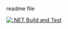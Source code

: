 readme file


[![.NET Build and Test](https://github.com/rreintal/backend-iot-ttu/actions/workflows/main.yml/badge.svg?branch=develop)](https://github.com/rreintal/backend-iot-ttu/actions/workflows/main.yml)